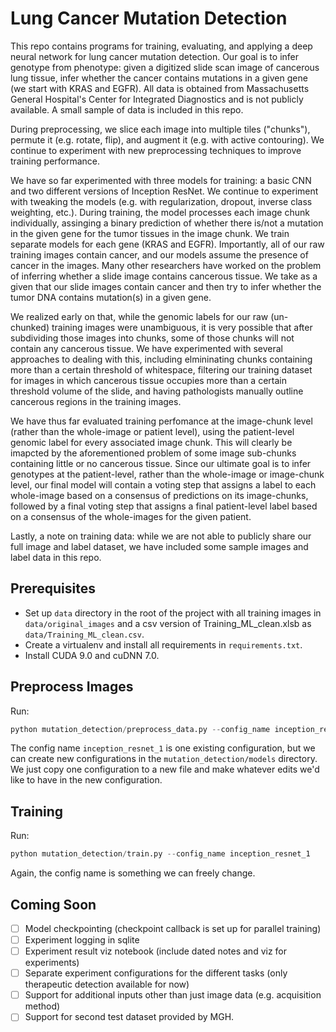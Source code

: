 # Lung Cancer Mutation Detection

This repo contains programs for training, evaluating, and applying a deep neural network for lung cancer mutation detection. Our goal is to infer genotype from phenotype: given a digitized slide scan image of cancerous lung tissue, infer whether the cancer contains mutations in a given gene (we start with KRAS and EGFR). All data is obtained from Massachusetts General Hospital's Center for Integrated Diagnostics and is not publicly available.  A small sample of data is included in this repo. 

During preprocessing, we slice each image into multiple tiles ("chunks"), permute it (e.g. rotate, flip), and augment it (e.g. with active contouring).  We continue to experiment with new preprocessing techniques to improve training performance.

We have so far experimented with three models for training: a basic CNN and two different versions of Inception ResNet.  We continue to experiment with tweaking the models (e.g. with regularization, dropout, inverse class weighting, etc.).  During training, the model processes each image chunk individually, assinging a binary prediction of whether there is/not a mutation in the given gene for the tumor tissues in the image chunk.  We train separate models for each gene (KRAS and EGFR).  Importantly, all of our raw training images contain cancer, and our models assume the presence of cancer in the images. Many other researchers have worked on the problem of inferring whether a slide image contains cancerous tissue.  We take as a given that our slide images contain cancer and then try to infer whether the tumor DNA contains mutation(s) in a given gene.  

We realized early on that, while the genomic labels for our raw (un-chunked) training images were unambiguous, it is very possible that after subdividing those images into chunks, some of those chunks will not contain any cancerous tissue. We have experimented with several approaches to dealing with this, including elmininating chunks containing more than a certain threshold of whitespace, filtering our training dataset for images in which cancerous tissue occupies more than a certain threshold volume of the slide, and having pathologists manually outline cancerous regions in the training images.

We have thus far evaluated training perfomance at the image-chunk level (rather than the whole-image or patient level), using the patient-level genomic label for every associated image chunk.  This will clearly be imapcted by the aforementioned problem of some image sub-chunks containing little or no cancerous tissue.  Since our ultimate goal is to infer genotypes at the patient-level, rather than the whole-image or image-chunk level, our final model will contain a voting step that assigns a label to each whole-image based on a consensus of predictions on its image-chunks, followed by a final voting step that assigns a final patient-level label based on a consensus of the whole-images for the given patient.

Lastly, a note on training data: while we are not able to publicly share our full image and label dataset, we have included some sample images and label data in this repo.  

## Prerequisites

- Set up `data` directory in the root of the project with all training images in `data/original_images` and a csv version of Training_ML_clean.xlsb as `data/Training_ML_clean.csv`.
- Create a virtualenv and install all requirements in `requirements.txt`.
- Install CUDA 9.0 and cuDNN 7.0.

## Preprocess Images

Run:
```python
python mutation_detection/preprocess_data.py --config_name inception_resnet_1
```

The config name `inception_resnet_1` is one existing configuration, but we can create new configurations in the `mutation_detection/models` directory. We just copy one configuration to a new file and make whatever edits we'd like to have in the new configuration.

## Training

Run:
```python
python mutation_detection/train.py --config_name inception_resnet_1
```

Again, the config name is something we can freely change.

## Coming Soon

- [ ] Model checkpointing (checkpoint callback is set up for parallel training)
- [ ] Experiment logging in sqlite
- [ ] Experiment result viz notebook (include dated notes and viz for experiments)
- [ ] Separate experiment configurations for the different tasks (only therapeutic detection available for now)
- [ ] Support for additional inputs other than just image data (e.g. acquisition method)
- [ ] Support for second test dataset provided by MGH.
